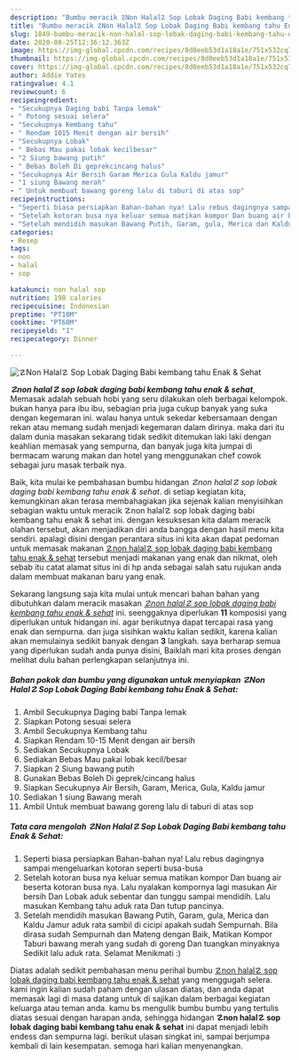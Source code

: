 ```yaml
---
description: "Bumbu meracik ☡Non Halal☡ Sop Lobak Daging Babi kembang tahu Enak &amp;amp; Sehat Lezat"
title: "Bumbu meracik ☡Non Halal☡ Sop Lobak Daging Babi kembang tahu Enak &amp;amp; Sehat Lezat"
slug: 1849-bumbu-meracik-non-halal-sop-lobak-daging-babi-kembang-tahu-enak-and-amp-sehat-lezat
date: 2020-08-25T12:36:12.363Z
image: https://img-global.cpcdn.com/recipes/8d0eeb53d1a18a1e/751x532cq70/☡non-halal☡-sop-lobak-daging-babi-kembang-tahu-enak-sehat-foto-resep-utama.jpg
thumbnail: https://img-global.cpcdn.com/recipes/8d0eeb53d1a18a1e/751x532cq70/☡non-halal☡-sop-lobak-daging-babi-kembang-tahu-enak-sehat-foto-resep-utama.jpg
cover: https://img-global.cpcdn.com/recipes/8d0eeb53d1a18a1e/751x532cq70/☡non-halal☡-sop-lobak-daging-babi-kembang-tahu-enak-sehat-foto-resep-utama.jpg
author: Addie Yates
ratingvalue: 4.1
reviewcount: 6
recipeingredient:
- "Secukupnya Daging babi Tanpa lemak"
- " Potong sesuai selera"
- "Secukupnya Kembang tahu"
- " Rendam 1015 Menit dengan air bersih"
- "Secukupnya Lobak"
- " Bebas Mau pakai lobak kecilbesar"
- "2 Siung bawang putih"
- " Bebas Boleh Di geprekcincang halus"
- "Secukupnya Air Bersih Garam Merica Gula Kaldu jamur"
- "1 siung Bawang merah"
- " Untuk membuat bawang goreng lalu di taburi di atas sop"
recipeinstructions:
- "Seperti biasa persiapkan Bahan-bahan nya! Lalu rebus dagingnya sampai mengeluarkan kotoran seperti busa-busa"
- "Setelah kotoran busa nya keluar semua matikan kompor Dan buang air beserta kotoran busa nya. Lalu nyalakan kompornya lagi masukan Air bersih Dan Lobak aduk sebentar dan tunggu sampai mendidih. Lalu masukan Kembang tahu aduk rata Dan tutup pancinya."
- "Setelah mendidih masukan Bawang Putih, Garam, gula, Merica dan Kaldu Jamur aduk rata sambil di cicipi apakah sudah Sempurnah. Bila dirasa sudah Sempurnah dan Mateng dengan Baik, Matikan Kompor Taburi bawang merah yang sudah di goreng Dan tuangkan minyaknya Sedikit lalu aduk rata. Selamat Menikmati :)"
categories:
- Resep
tags:
- non
- halal
- sop

katakunci: non halal sop 
nutrition: 198 calories
recipecuisine: Indonesian
preptime: "PT10M"
cooktime: "PT60M"
recipeyield: "1"
recipecategory: Dinner

---
```



![☡Non Halal☡ Sop Lobak Daging Babi kembang tahu Enak &amp; Sehat](https://img-global.cpcdn.com/recipes/8d0eeb53d1a18a1e/751x532cq70/☡non-halal☡-sop-lobak-daging-babi-kembang-tahu-enak-sehat-foto-resep-utama.jpg)

<b><i>☡non halal☡ sop lobak daging babi kembang tahu enak &amp; sehat</i></b>, Memasak adalah sebuah hobi yang seru dilakukan oleh berbagai kelompok. bukan hanya para ibu ibu, sebagian pria juga cukup banyak yang suka dengan kegemaran ini. walau hanya untuk sekedar kebersamaan dengan rekan atau memang sudah menjadi kegemaran dalam dirinya. maka dari itu dalam dunia masakan sekarang tidak sedikit ditemukan laki laki dengan keahlian memasak yang sempurna, dan banyak juga kita jumpai di bermacam warung makan dan hotel yang menggunakan chef cowok sebagai juru masak terbaik nya.

Baik, kita mulai ke pembahasan bumbu hidangan <i>☡non halal☡ sop lobak daging babi kembang tahu enak &amp; sehat</i>. di setiap kegiatan kita, kemungkinan akan terasa membahagiakan jika sejenak kalian menyisihkan sebagian waktu untuk meracik ☡non halal☡ sop lobak daging babi kembang tahu enak &amp; sehat ini. dengan kesuksesan kita dalam meracik olahan tersebut, akan menjadikan diri anda bangga dengan hasil menu kita sendiri. apalagi disini dengan perantara situs ini kita akan dapat pedoman untuk memasak makanan <u>☡non halal☡ sop lobak daging babi kembang tahu enak &amp; sehat</u> tersebut menjadi makanan yang enak dan nikmat, oleh sebab itu catat alamat situs ini di hp anda sebagai salah satu rujukan anda dalam membuat makanan baru yang enak.




Sekarang langsung saja kita mulai untuk mencari bahan bahan yang dibutuhkan dalam meracik masakan <u><i>☡non halal☡ sop lobak daging babi kembang tahu enak &amp; sehat</i></u> ini. seenggaknya diperlukan <b>11</b> komposisi yang diperlukan untuk hidangan ini. agar berikutnya dapat tercapai rasa yang enak dan sempurna. dan juga sisihkan waktu kalian sedikit, karena kalian akan memulainya sedikit banyak dengan <b>3</b> langkah. saya berharap semua yang diperlukan sudah anda punya disini, Baiklah mari kita proses dengan melihat dulu bahan perlengkapan selanjutnya ini.

<!--inarticleads1-->

##### Bahan pokok dan bumbu yang digunakan untuk menyiapkan ☡Non Halal☡ Sop Lobak Daging Babi kembang tahu Enak &amp; Sehat:

1. Ambil Secukupnya Daging babi Tanpa lemak
1. Siapkan  Potong sesuai selera
1. Ambil Secukupnya Kembang tahu
1. Siapkan  Rendam 10-15 Menit dengan air bersih
1. Sediakan Secukupnya Lobak
1. Sediakan  Bebas Mau pakai lobak kecil/besar
1. Siapkan 2 Siung bawang putih
1. Gunakan  Bebas Boleh Di geprek/cincang halus
1. Siapkan Secukupnya Air Bersih, Garam, Merica, Gula, Kaldu jamur
1. Sediakan 1 siung Bawang merah
1. Ambil  Untuk membuat bawang goreng lalu di taburi di atas sop




<!--inarticleads2-->

##### Tata cara mengolah ☡Non Halal☡ Sop Lobak Daging Babi kembang tahu Enak &amp; Sehat:

1. Seperti biasa persiapkan Bahan-bahan nya! Lalu rebus dagingnya sampai mengeluarkan kotoran seperti busa-busa
1. Setelah kotoran busa nya keluar semua matikan kompor Dan buang air beserta kotoran busa nya. Lalu nyalakan kompornya lagi masukan Air bersih Dan Lobak aduk sebentar dan tunggu sampai mendidih. Lalu masukan Kembang tahu aduk rata Dan tutup pancinya.
1. Setelah mendidih masukan Bawang Putih, Garam, gula, Merica dan Kaldu Jamur aduk rata sambil di cicipi apakah sudah Sempurnah. Bila dirasa sudah Sempurnah dan Mateng dengan Baik, Matikan Kompor Taburi bawang merah yang sudah di goreng Dan tuangkan minyaknya Sedikit lalu aduk rata. Selamat Menikmati :)




Diatas adalah sedikit pembahasan menu perihal bumbu <u>☡non halal☡ sop lobak daging babi kembang tahu enak &amp; sehat</u> yang menggugah selera. kami ingin kalian sudah paham dengan ulasan diatas, dan anda dapat memasak lagi di masa datang untuk di sajikan dalam berbagai kegiatan keluarga atau teman anda. kamu bs mengulik bumbu bumbu yang tertulis diatas sesuai dengan harapan anda, sehingga hidangan <b>☡non halal☡ sop lobak daging babi kembang tahu enak &amp; sehat</b> ini dapat menjadi lebih endess dan sempurna lagi. berikut ulasan singkat ini, sampai berjumpa kembali di lain kesempatan. semoga hari kalian menyenangkan.
